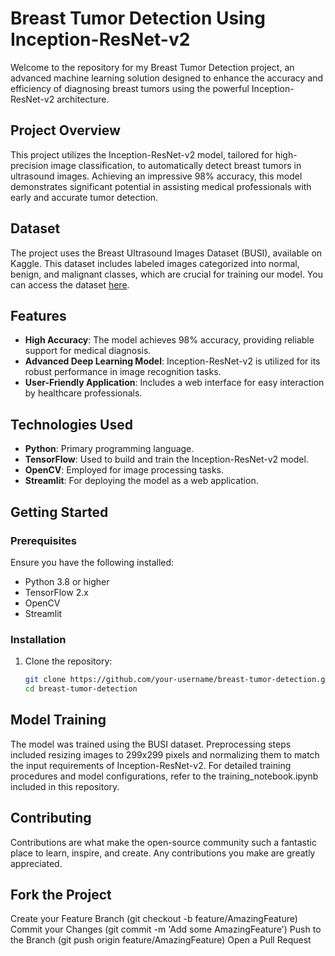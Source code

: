 # Breast Tumor Detection Using Inception-ResNet-v2

Welcome to the repository for my Breast Tumor Detection project, an advanced machine learning solution designed to enhance the accuracy and efficiency of diagnosing breast tumors using the powerful Inception-ResNet-v2 architecture.

## Project Overview

This project utilizes the Inception-ResNet-v2 model, tailored for high-precision image classification, to automatically detect breast tumors in ultrasound images. Achieving an impressive 98% accuracy, this model demonstrates significant potential in assisting medical professionals with early and accurate tumor detection.

## Dataset

The project uses the Breast Ultrasound Images Dataset (BUSI), available on Kaggle. This dataset includes labeled images categorized into normal, benign, and malignant classes, which are crucial for training our model. You can access the dataset [here](https://www.kaggle.com/aryashah2k/breast-ultrasound-images-dataset).

## Features

- **High Accuracy**: The model achieves 98% accuracy, providing reliable support for medical diagnosis.
- **Advanced Deep Learning Model**: Inception-ResNet-v2 is utilized for its robust performance in image recognition tasks.
- **User-Friendly Application**: Includes a web interface for easy interaction by healthcare professionals.

## Technologies Used

- **Python**: Primary programming language.
- **TensorFlow**: Used to build and train the Inception-ResNet-v2 model.
- **OpenCV**: Employed for image processing tasks.
- **Streamlit**: For deploying the model as a web application.

## Getting Started

### Prerequisites

Ensure you have the following installed:
- Python 3.8 or higher
- TensorFlow 2.x
- OpenCV
- Streamlit

### Installation

1. Clone the repository:
   ```bash
   git clone https://github.com/your-username/breast-tumor-detection.git
   cd breast-tumor-detection

## Model Training
The model was trained using the BUSI dataset. Preprocessing steps included resizing images to 299x299 pixels and normalizing them to match the input requirements of Inception-ResNet-v2. For detailed training procedures and model configurations, refer to the training_notebook.ipynb included in this repository.

## Contributing
Contributions are what make the open-source community such a fantastic place to learn, inspire, and create. Any contributions you make are greatly appreciated.

## Fork the Project
Create your Feature Branch (git checkout -b feature/AmazingFeature)
Commit your Changes (git commit -m 'Add some AmazingFeature')
Push to the Branch (git push origin feature/AmazingFeature)
Open a Pull Request
